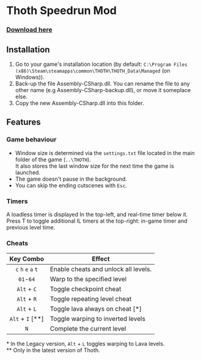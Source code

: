# Thoth Speedrun Mod

### [Download here](https://github.com/rmadlal/thoth-mod/releases)

## Installation

1. Go to your game's installation location (by default: `C:\Program Files (x86)\Steam\steamapps\common\THOTH\THOTH_Data\Managed` (on Windows)).
2. Back-up the file Assembly-CSharp.dll. You can rename the file to any other name (e.g Assembly-CSharp-backup.dll), or move it someplace else.
3. Copy the new Assembly-CSharp.dll into this folder.

## Features

### Game behaviour

- Window size is determined via the `settings.txt` file located in the main folder of the game (`..\THOTH`).  
It also stores the last window size for the next time the game is launched.
- The game doesn't pause in the background.
- You can skip the ending cutscenes with `Esc`.

### Timers

A loadless timer is displayed In the top-left, and real-time timer below it.  
Press T to toggle additional IL timers at the top-right: in-game timer and previous level time.

### Cheats

| Key Combo | Effect |
| :---: | --- |
| `c` `h` `e` `a` `t` | Enable cheats and unlock all levels. |
| `01`-`64` | Warp to the specified level
| `Alt` + `C` | Toggle checkpoint cheat |
| `Alt` + `R` | Toggle repeating level cheat |
| `Alt` + `L` | Toggle lava always on cheat [*] |
| `Alt` + `I` [**]| Toggle warping to inverted levels |
| `N` | Complete the current level |

\* In the Legacy version, `Alt` + `L` toggles warping to Lava levels.  
\** Only in the latest version of Thoth.